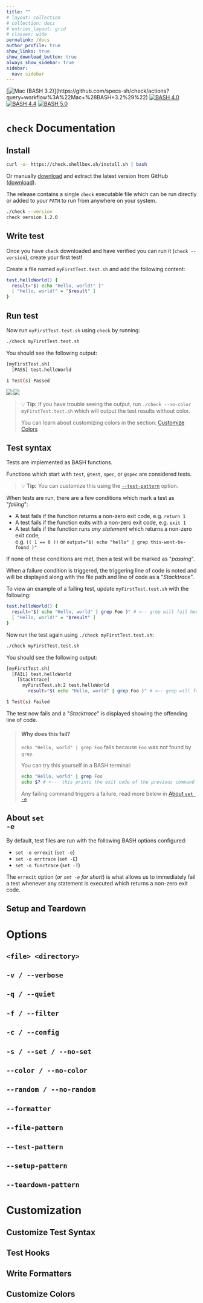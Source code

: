 ```yaml
---
title: ""
# layout: collection
# collection: docs
# entries_layout: grid
# classes: wide
permalink: /docs
author_profile: true
show_links: true
show_download_button: true
always_show_sidebar: true
sidebar:
  nav: sidebar
---
```


[![Mac (BASH 3.2)](https://github.com/specs-sh/check/workflows/Mac%20(BASH%203.2)/badge.svg)](https://github.com/specs-sh/check/actions?query=workflow%3A%22Mac+%28BASH+3.2%29%22) [![BASH 4.0](https://github.com/specs-sh/check/workflows/BASH%204.0/badge.svg)](https://github.com/specs-sh/check/actions?query=workflow%3A%22BASH+4.0%22) [![BASH 4.4](https://github.com/specs-sh/check/workflows/BASH%204.4/badge.svg)](https://github.com/specs-sh/check/actions?query=workflow%3A%22BASH+4.4%22) [![BASH 5.0](https://github.com/specs-sh/check/workflows/BASH%205.0/badge.svg)](https://github.com/specs-sh/check/actions?query=workflow%3A%22BASH+5.0%22)

# <i class="fad fa-books"></i> `check` Documentation

## <i class="fas fa-cog"></i> Install

```sh
curl -o- https://check.shellbox.sh/install.sh | bash
```

Or manually [download](https://github.com/specs-sh/check/releases) and extract the latest version from GitHub ([download](https://github.com/specs-sh/check/releases)).

The release contains a single `check` executable file which can be run directly  
or added to your `PATH` to run from anywhere on your system.

```sh
./check --version
check version 1.2.0
```

## <i class="fad fa-pencil"></i> Write test

Once you have `check` downloaded and have verified you can run it (`check --version`),
create your first test!

Create a file named `myFirstTest.test.sh` and add the following content:

```sh
test.helloWorld() {
  result="$( echo "Hello, world!" )"
  [ "Hello, world!" = "$result" ]
}
```

## <i class="far fa-running"></i> Run test

Now run `myFirstTest.test.sh` using `check` by running:

```sh
./check myFirstTest.test.sh
```

You should see the following output:

```sh
[myFirstTest.sh]
  [PASS] test.helloWorld

1 Test(s) Passed
```

<img src="/assets/images/screenshot_myFirstTest.png" align=left style="max-height: 120px;" />
<img src="/assets/images/screenshot_myFirstTest_light.png" align=left style="max-height: 120px;" />
<br style="clear: left;" />

> 💡 **Tip:** If you have trouble seeing the output, run `./check --no-color myFirstTest.test.sh` which will output the test results without color.
>
> You can learn about customizing colors in the section: <a href="#-customize-colors"><i class="fad fa-palette"></i> Customize Colors</a>

## <i class="fad fa-language"></i> Test syntax

Tests are implemented as BASH functions.

Functions which start with `test`, `@test`, `spec`, or `@spec` are considered tests.

> 💡 **Tip:** You can customize this using the [`--test-pattern`](#--test-pattern) option.

When tests are run, there are a few conditions which mark a test as "_failing_":

- A test fails if the function returns a non-zero exit code, e.g. `return 1`
- A test fails if the function exits with a non-zero exit code, e.g. `exit 1`
- A test fails if the function runs _any statement_ which returns a non-zero exit code,  
  e.g. `(( 1 == 0 ))` or `output="$( echo "hello" | grep this-wont-be-found )"`

If none of these conditions are met, then a test will be marked as "_passing_".

When a failure condition is triggered, the triggering line of code is noted
and will be displayed along with the file path and line of code as a "_Stacktrace_".

To view an example of a failing test, update `myFirstTest.test.sh` with the following:

```sh
test.helloWorld() {
  result="$( echo "Hello, world" | grep Foo )" # <-- grep will fail here
  [ "Hello, world!" = "$result" ]
}
```

Now run the test again using `./check myFirstTest.test.sh`:

```sh
./check myFirstTest.test.sh
```

You should see the following output:

```sh
[myFirstTest.sh]
  [FAIL] test.helloWorld
    [Stacktrace]
      myFirstTest.sh:2 test.helloWorld
        result="$( echo "Hello, world" | grep Foo )" # <-- grep will fail here

1 Test(s) Failed
```

The test now fails and a "_Stacktrace_" is displayed showing the offending line of code.

> #### Why does this fail?
> 
> `echo "Hello, world" | grep Foo` fails because `Foo` was not found by `grep`.
> 
> You can try this yourself in a BASH terminal:
>
> ```sh
> echo "Hello, world" | grep Foo
> echo $? # <--- this prints the exit code of the previous command (grep)
> ```
>
> _Any_ failing command triggers a failure, read more below in [About `set -e`](#-about-set--e)

## <i class="fad fa-volcano"></i> About <code>set -e</code>

By default, test files are run with the following BASH options configured:

- `set -o errexit` (`set -e`)
- `set -o errtrace` (`set -E`)
- `set -o functrace` (`set -T`)

The `errexit` option (_or `set -e` for short_) is what allows us to immediately
fail a test whenever any statement is executed which returns a non-zero exit code.

## <i class="fad fa-arrows-v"></i> Setup and Teardown


# <i class="fad fa-terminal"></i> Options
## <code>&lt;file&gt; &lt;directory&gt;</code>
## <code>-v / --verbose</code>
## <code>-q / --quiet</code>
## <code>-f / --filter</code>
## <code>-c / --config</code>
## <code>-s / --set / --no-set</code>
## <code>--color / --no-color</code>
## <code>--random / --no-random</code>
## <code>--formatter</code>
## <code>--file-pattern</code>
## <code>--test-pattern</code>
## <code>--setup-pattern</code>
## <code>--teardown-pattern</code>


# <i class="fad fa-cog"></i> Customization
## <i class="fad fa-feather-alt"></i> Customize Test Syntax
## <i class="fad fa-fish"></i> Test Hooks
## <i class="fad fa-print"></i> Write Formatters
## <i class="fad fa-palette"></i> Customize Colors
